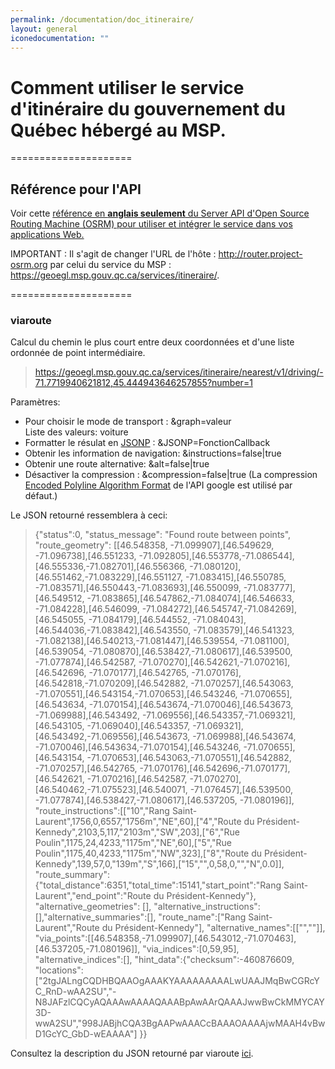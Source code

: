 ```yaml
---
permalink: /documentation/doc_itineraire/
layout: general
iconedocumentation: ""
---
```


# Comment utiliser le service d'itinéraire du gouvernement du Québec hébergé au MSP.

=====================

## Référence pour l'API
Voir cette [référence en **anglais seulement** du Server API d'Open Source Routing Machine (OSRM) pour utiliser et intégrer le service dans vos applications Web.](https://github.com/Project-OSRM/osrm-backend/blob/master/docs/http.md) 

IMPORTANT : Il s'agit de changer l'URL de l'hôte : http://router.project-osrm.org par celui du service du MSP : https://geoegl.msp.gouv.qc.ca/services/itineraire/.

=====================

### viaroute

Calcul du chemin le plus court entre deux coordonnées et d'une liste ordonnée de point intermédiaire.

> https://geoegl.msp.gouv.qc.ca/services/itineraire/nearest/v1/driving/-71.7719940621812,45.444943646257855?number=1

Paramètres:
- Pour choisir le mode de transport : &graph=valeur  
  Liste des valeurs: voiture
- Formatter le résulat en [JSONP](http://en.wikipedia.org/wiki/JSONP) : &JSONP=FonctionCallback
- Obtenir les information de navigation: &instructions=false|true
- Obtenir une route alternative: &alt=false|true
- Désactiver la compression : &compression=false|true  (La compression [Encoded Polyline Algorithm Format](https://developers.google.com/maps/documentation/utilities/polylinealgorithm) de l'API google est utilisé par défaut.)

Le JSON retourné ressemblera à ceci:
> {"status":0, 
"status_message": "Found route between points", 
"route_geometry": [[46.548358, -71.099907],[46.549629, -71.096738],[46.551233, -71.092805],[46.553778,-71.086544],[46.555336,-71.082701],[46.556366, -71.080120],[46.551462,-71.083229],[46.551127, -71.083415],[46.550785, -71.083571],[46.550443,-71.083693],[46.550099, -71.083777],[46.549512, -71.083865],[46.547862,-71.084074],[46.546633, -71.084228],[46.546099, -71.084272],[46.545747,-71.084269],[46.545055, -71.084179],[46.544552, -71.084043],[46.544036,-71.083842],[46.543550, -71.083579],[46.541323, -71.082138],[46.540213,-71.081447],[46.539554, -71.081100],[46.539054, -71.080870],[46.538427,-71.080617],[46.539500, -71.077874],[46.542587, -71.070270],[46.542621,-71.070216],[46.542696, -71.070177],[46.542765, -71.070176],[46.542818,-71.070209],[46.542882, -71.070257],[46.543063, -71.070551],[46.543154,-71.070653],[46.543246, -71.070655],[46.543634, -71.070154],[46.543674,-71.070046],[46.543673, -71.069988],[46.543492, -71.069556],[46.543357,-71.069321],[46.543105, -71.069040],[46.543357, -71.069321],[46.543492,-71.069556],[46.543673, -71.069988],[46.543674, -71.070046],[46.543634,-71.070154],[46.543246, -71.070655],[46.543154, -71.070653],[46.543063,-71.070551],[46.542882, -71.070257],[46.542765, -71.070176],[46.542696,-71.070177],[46.542621, -71.070216],[46.542587, -71.070270],[46.540462,-71.075523],[46.540071, -71.076457],[46.539500, -71.077874],[46.538427,-71.080617],[46.537205, -71.080196]], 
"route_instructions":[["10","Rang Saint-Laurent",1756,0,6557,"1756m","NE",60],["4","Route du Président-Kennedy",2103,5,117,"2103m","SW",203],["6","Rue Poulin",1175,24,4233,"1175m","NE",60],["5","Rue Poulin",1175,40,4233,"1175m","NW",323],["8","Route du Président-Kennedy",139,57,0,"139m","S",166],["15","",0,58,0,"","N",0.0]],
"route_summary":{"total_distance":6351,"total_time":15141,"start_point":"Rang Saint-Laurent","end_point":"Route du Président-Kennedy"}, 
"alternative_geometries": [], 
"alternative_instructions":[],"alternative_summaries":[], "route_name":["Rang Saint-Laurent","Route du Président-Kennedy"],
"alternative_names":[["",""]],
"via_points":[[46.548358,-71.099907],[46.543012,-71.070463],[46.537205,-71.080196]], "via_indices":[0,59,95],
"alternative_indices":[], 
"hint_data":{"checksum":-460876609,  "locations":["2tgJALngCQDHBQAAOgAAAKYAAAAAAAAALwUAAJMqBwCGRcYC_RnD-wAA2SU","-N8JAFzlCQCyAQAAAwAAAAQAAABpAwAArQAAAJwwBwCkMMYCAY3D-wwA2SU","998JABjhCQA3BgAAPwAAACcBAAAOAAAAjwMAAH4vBwD1GcYC_GbD-wEAAAA"] }}

Consultez la description du JSON retourné par viaroute [ici](viarouteJSON).
